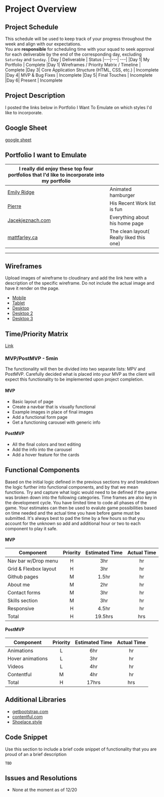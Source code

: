 # Project Overview

## Project Schedule

This schedule will be used to keep track of your progress throughout the week and align with our expectations.  
You are **responsible** for scheduling time with your squad to seek approval for each deliverable by the end of the corresponding day, excluding `Saturday` and `Sunday`.
|  Day | Deliverable | Status
|---|---| ---|
|Day 1| My Portfolio | Complete
|Day 1| Wireframes / Priority Matrix / Timeline | Complete
|Day 3| Core Application Structure (HTML, CSS, etc.) | Incomplete
|Day 4| MVP & Bug Fixes | Incomplete
|Day 5| Final Touches | Incomplete
|Day 6| Present | Incomplete

## Project Description

I posted the links below in Portfolio I Want To Emulate on which styles I'd like to incorporate.

## Google Sheet

[google sheet](https://docs.google.com/spreadsheets/d/1GngbnJmQbGTRqSRAIn0GDWu3cRhh_9tudbz8fXd1u2Q/edit#gid=0)

## Portfolio I want to Emulate

|I really did enjoy these top four portfolios that I'd like to incorporate into my portfolio | | 
| ------------- | ------------- |
| [Emily Ridge](https://ianlunn.co.uk/) |  Animated hamburger |
| [Pierre](https://pierre.io/) | His Recent Work list is fun |
| [Jacekjeznach.com](https://jacekjeznach.com/) | Everything about his home page |
| [mattfarley.ca](http://mattfarley.ca/) | The clean layout( Really liked this one) |

---
## Wireframes
Upload images of wireframe to cloudinary and add the link here with a description of the specific wireframe. Do not include the actual image and have it render on the page.  
- [Mobile](https://i.imgur.com/ogTq2tE.jpg)
- [Tablet](https://i.imgur.com/9bv9bV2.jpg)
- [Desktop](https://i.imgur.com/O9JQJOh.jpg)
- [Desktop 2](https://i.imgur.com/09yOpc6.jpg)
- [Desktop 3](https://i.imgur.com/wmRhvcI.jpg)

## Time/Priority Matrix 
[Link](https://i.imgur.com/E3RHiNo.jpg)

### MVP/PostMVP - 5min
The functionality will then be divided into two separate lists: MPV and PostMVP.  Carefully decided what is placed into your MVP as the client will expect this functionality to be implemented upon project completion.  
#### MVP 
- Basic layout of page
- Create a navbar that is visually functional
- Example images in place of final images 
- Add a functional form page 
- Get a functioning carousel with generic info
#### PostMVP 
- All the final colors and text editing
- Add the info into the carousel
- Add a hover feature for the cards
## Functional Components
Based on the initial logic defined in the previous sections try and breakdown the logic further into functional components, and by that we mean functions.  Try and capture what logic would need to be defined if the game was broken down into the following categories.
Time frames are also key in the development cycle.  You have limited time to code all phases of the game.  Your estimates can then be used to evalute game possibilities based on time needed and the actual time you have before game must be submitted. It's always best to pad the time by a few hours so that you account for the unknown so add and additional hour or two to each component to play it safe.
#### MVP
| Component | Priority | Estimated Time | Actual Time |
| --- | :---: |  :---: | :---: | 
| Nav bar w/Drop menu | H | 3hr | hr |
| Grid & Flexbox layout | H | 3hr | hr |
| Github pages | M | 1.5hr | hr |  
| About me | M | 2hr|  hr | 
| Contact forms| M | 3hr | hr|
| Skills section | M | 3hr|  hr | 
| Responsive | H | 4.5hr | hr | hr |
| Total | H | 19.5hrs| hrs |
#### PostMVP
| Component | Priority | Estimated Time | Actual Time |
| --- | :---: |  :---: | :---: | 
| Animations | L | 6hr | hr | hr |
| Hover animations | L | 3hr | hr |
| Videos | L | 4hr | hr |
| Contentful | M | 4hr | hr | hr |
| Total | H | 17hrs| hrs |
## Additional Libraries
- [getbootstrap.com](https://getbootstrap.com/docs/4.5/getting-started/introduction/)  
- [contentful.com](https://www.contentful.com/)
- [Shoelace.style](https://shoelace.style/)
## Code Snippet
Use this section to include a brief code snippet of functionality that you are proud of an a brief description  
```
TBD
```
## Issues and Resolutions
 - None at the moment as of 12/20